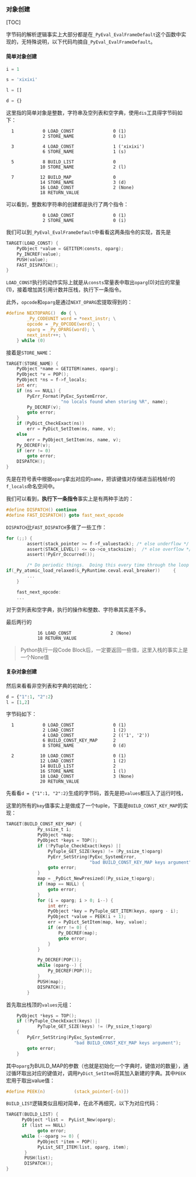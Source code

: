 ### 对象创建

[TOC]

字节码的解析逻辑事实上大部分都是在`_PyEval_EvalFrameDefault`这个函数中实现的，无特殊说明，以下代码均摘自`_PyEval_EvalFrameDefault`。

#### 简单对象创建

```python
i = 1

s = 'xixixi'

l = []

d = {}
```

这里指的简单对象是整数，字符串及空列表和空字典，使用`dis`工具得字节码如下：

```shell
  1           0 LOAD_CONST               0 (1)
              2 STORE_NAME               0 (i)

  3           4 LOAD_CONST               1 ('xixixi')
              6 STORE_NAME               1 (s)

  5           8 BUILD_LIST               0
             10 STORE_NAME               2 (l)

  7          12 BUILD_MAP                0
             14 STORE_NAME               3 (d)
             16 LOAD_CONST               2 (None)
             18 RETURN_VALUE
```

可以看到，整数和字符串的创建都是执行了两个指令：

```shell
			  0 LOAD_CONST               0 (1)
              2 STORE_NAME               0 (i)
```

我们可以到`_PyEval_EvalFrameDefault`中看看这两条指令的实现，首先是

```c
TARGET(LOAD_CONST) {
    PyObject *value = GETITEM(consts, oparg);
    Py_INCREF(value);
    PUSH(value);
    FAST_DISPATCH();
}
```

`LOAD_CONST`执行的动作实际上就是从`consts`常量表中取出`oparg`(0)对应的常量(1)，接着增加其引用计数并压栈，执行下一条指令。

此外，`opcode`和`oparg`是通过`NEXT_OPARG`宏提取得到的：

```c
#define NEXTOPARG()  do { \
        _Py_CODEUNIT word = *next_instr; \
        opcode = _Py_OPCODE(word); \
        oparg = _Py_OPARG(word); \
        next_instr++; \
    } while (0)
```

接着是`STORE_NAME`：

```c
TARGET(STORE_NAME) {
    PyObject *name = GETITEM(names, oparg);
    PyObject *v = POP();
    PyObject *ns = f->f_locals;
    int err;
    if (ns == NULL) {
        PyErr_Format(PyExc_SystemError,
                     "no locals found when storing %R", name);
        Py_DECREF(v);
        goto error;
    }
    if (PyDict_CheckExact(ns))
        err = PyDict_SetItem(ns, name, v);
    else
        err = PyObject_SetItem(ns, name, v);
    Py_DECREF(v);
    if (err != 0)
        goto error;
    DISPATCH();
}
```

先是在符号表中根据`oparg`拿出对应的`name`，把该键值对存储进当前栈帧`f`的`f_locals`命名空间中。

我们可以看到，**执行下一条指令**事实上是有两种手法的：

```c
#define DISPATCH() continue
#define FAST_DISPATCH() goto fast_next_opcode
```

`DISPATCH`比`FAST_DISPATCH`多做了一些工作：

```c
for (;;) {
        assert(stack_pointer >= f->f_valuestack); /* else underflow */
        assert(STACK_LEVEL() <= co->co_stacksize);  /* else overflow */
        assert(!PyErr_Occurred());

        /* Do periodic things.  Doing this every time through the loop would add too much overhead, so we do it only every Nth instruction. We also do it if ``pendingcalls_to_do'' is set, i.e. when an asynchronous event needs attention (e.g. a signal handler or async I/O handler); see Py_AddPendingCall() and Py_MakePendingCalls() above. */
if(_Py_atomic_load_relaxed(&_PyRuntime.ceval.eval_breaker))		{
        ...
    }

    fast_next_opcode:
    ...
```

对于空列表和空字典，执行的操作和整数、字符串其实差不多。

最后两行的

```shell
            16 LOAD_CONST               2 (None)
            18 RETURN_VALUE
```

> Python执行一段Code Block后，一定要返回一些值，这里入栈的事实上是一个None值

#### 复杂对象创建

然后来看看非空列表和字典的初始化：

```python
d = {"1":1, "2":2}
l = [1,2]
```

字节码如下：

```shell
  1           0 LOAD_CONST               0 (1)
              2 LOAD_CONST               1 (2)
              4 LOAD_CONST               2 (('1', '2'))
              6 BUILD_CONST_KEY_MAP      2
              8 STORE_NAME               0 (d)

  2          10 LOAD_CONST               0 (1)
             12 LOAD_CONST               1 (2)
             14 BUILD_LIST               2
             16 STORE_NAME               1 (l)
             18 LOAD_CONST               3 (None)
             20 RETURN_VALUE
```

先看看`d = {"1":1, "2":2}`生成的字节码，首先是把`values`都压入了运行时栈，

这里的所有的`key`值事实上是做成了一个tuple，下面是`BUILD_CONST_KEY_MAP`的实现：

```c
TARGET(BUILD_CONST_KEY_MAP) {
            Py_ssize_t i;
            PyObject *map;
            PyObject *keys = TOP();
            if (!PyTuple_CheckExact(keys) ||
                PyTuple_GET_SIZE(keys) != (Py_ssize_t)oparg)			{
                PyErr_SetString(PyExc_SystemError,
                                "bad BUILD_CONST_KEY_MAP keys argument");
                goto error;
            }
            map = _PyDict_NewPresized((Py_ssize_t)oparg);
            if (map == NULL) {
                goto error;
            }
            for (i = oparg; i > 0; i--) {
                int err;
                PyObject *key = PyTuple_GET_ITEM(keys, oparg - i);
                PyObject *value = PEEK(i + 1);
                err = PyDict_SetItem(map, key, value);
                if (err != 0) {
                    Py_DECREF(map);
                    goto error;
                }
            }

            Py_DECREF(POP());
            while (oparg--) {
                Py_DECREF(POP());
            }
            PUSH(map);
            DISPATCH();
        }
```

首先取出栈顶的`values`元组：

```c
	PyObject *keys = TOP();
	if (!PyTuple_CheckExact(keys) ||
            PyTuple_GET_SIZE(keys) != (Py_ssize_t)oparg)
    {
        PyErr_SetString(PyExc_SystemError,
                          "bad BUILD_CONST_KEY_MAP keys argument");
        goto error;
    }
```

其中`oparg`为BUILD_MAP的参数（也就是初始化一个字典时，键值对的数量），通过循环取出对应的键值对，调用`PyDict_SetItem`将其加入新建的字典。其中`PEEK`宏用于取出value值：

```C
#define PEEK(n)           (stack_pointer[-(n)])
```

`BUILD_LIST`逻辑类似且相对简单，在此不再细究，以下为对应代码：

```c
TARGET(BUILD_LIST) {
      PyObject *list =  PyList_New(oparg);
      if (list == NULL)
            goto error;
      while (--oparg >= 0) {
            PyObject *item = POP();
            PyList_SET_ITEM(list, oparg, item);
       }
       PUSH(list);
       DISPATCH();
}
```

